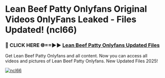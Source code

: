 # Lean Beef Patty Onlyfans Original Videos 0nlyFans Leaked - Files Updated! (ncl66)

<h3>🔴 CLICK HERE 🌐==►► <a href="https://tinyurl.com/3hn5wdd3" rel="nofollow">Lean Beef Patty Onlyfans Updated Files</a></h3>

Get Lean Beef Patty Onlyfans and all content. Now you can access all videos and pictures of Lean Beef Patty Onlyfans. New Updated Files 2025!

[![ncl66](https://i.imgur.com/4HnBqBT.gif)](https://tinyurl.com/3hn5wdd3)
